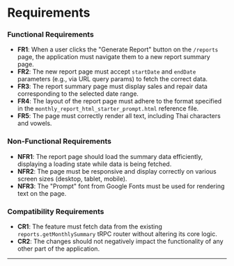 # Requirements

### Functional Requirements
- **FR1**: When a user clicks the "Generate Report" button on the `/reports` page, the application must navigate them to a new report summary page.
- **FR2**: The new report page must accept `startDate` and `endDate` parameters (e.g., via URL query params) to fetch the correct data.
- **FR3**: The report summary page must display sales and repair data corresponding to the selected date range.
- **FR4**: The layout of the report page must adhere to the format specified in the `monthly_report_html_starter_prompt.html` reference file.
- **FR5**: The page must correctly render all text, including Thai characters and vowels.

### Non-Functional Requirements
- **NFR1**: The report page should load the summary data efficiently, displaying a loading state while data is being fetched.
- **NFR2**: The page must be responsive and display correctly on various screen sizes (desktop, tablet, mobile).
- **NFR3**: The "Prompt" font from Google Fonts must be used for rendering text on the page.

### Compatibility Requirements
- **CR1**: The feature must fetch data from the existing `reports.getMonthlySummary` tRPC router without altering its core logic.
- **CR2**: The changes should not negatively impact the functionality of any other part of the application.

---


